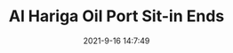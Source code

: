 ---
"title": "Al Hariga Oil Port Sit-in Ends"
"date": "2021-9-16 14:7:49"
"feed_name": "RIGZONE"
"feed_website": "http://www.rigzone.com/"
"feed_rss": "http://www.rigzone.com/news/rss/rigzone_latest.aspx"
"link": "https://www.rigzone.com/news/al_hariga_oil_port_sitin_ends-16-sep-2021-166448-article/?rss=true"
"file": "_posts/2021-1-1-04a0e384b537953d8ccb3434e4ee6578ba6394f4.md"
"accident": "0"
"drilling": "0"
---